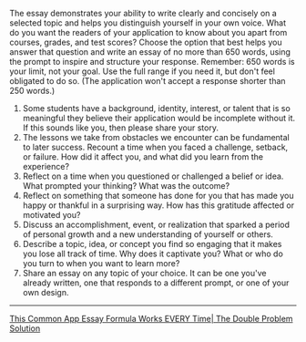 The essay demonstrates your ability to write clearly and concisely on a selected topic and helps you distinguish yourself in your own voice. What do you want the readers of your application to know about you apart from courses, grades, and test scores? Choose the option that best helps you answer that question and write an essay of no more than 650 words, using the prompt to inspire and structure your response. Remember: 650 words is your limit, not your goal. Use the full range if you need it, but don't feel obligated to do so. (The application won't accept a response shorter than 250 words.)

1. Some students have a background, identity, interest, or talent that is so meaningful they believe their application would be incomplete without it. If this sounds like you, then please share your story.
2. The lessons we take from obstacles we encounter can be fundamental to later success. Recount a time when you faced a challenge, setback, or failure. How did it affect you, and what did you learn from the experience?
3. Reflect on a time when you questioned or challenged a belief or idea. What prompted your thinking? What was the outcome?
4. Reflect on something that someone has done for you that has made you happy or thankful in a surprising way. How has this gratitude affected or motivated you?
5. Discuss an accomplishment, event, or realization that sparked a period of personal growth and a new understanding of yourself or others.
6. Describe a topic, idea, or concept you find so engaging that it makes you lose all track of time. Why does it captivate you? What or who do you turn to when you want to learn more?
7. Share an essay on any topic of your choice. It can be one you've already written, one that responds to a different prompt, or one of your own design.


---
[This Common App Essay Formula Works EVERY Time| The Double Problem Solution](https://youtu.be/ixhJ2xz4eAo)
